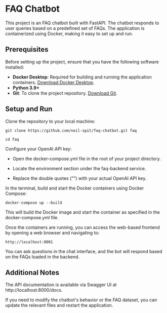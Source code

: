 # FAQ Chatbot

This project is an FAQ chatbot built with FastAPI. The chatbot responds to user queries based on a predefined set of FAQs. The application is containerized using Docker, making it easy to set up and run.

## Prerequisites

Before setting up the project, ensure that you have the following software installed:

- **Docker Desktop**: Required for building and running the application containers. [Download Docker Desktop](https://www.docker.com/products/docker-desktop).
- **Python 3.9+**
- **Git**: To clone the project repository. [Download Git](https://git-scm.com/downloads).

## Setup and Run

Clone the repository to your local machine:

```git clone https://github.com/neil-spit/faq-chatbot.git faq```

```cd faq```

Configure your OpenAI API key:

- Open the docker-compose.yml file in the root of your project directory.

- Locate the environment section under the faq-backend service.

- Replace the double quotes ("") with your actual OpenAI API key.

In the terminal, build and start the Docker containers using Docker Compose:

```docker-compose up --build```

This will build the Docker image and start the container as specified in the docker-compose.yml file.

Once the containers are running, you can access the web-based frontend by opening a web browser and navigating to:

```http://localhost:8001```

You can ask questions in the chat interface, and the bot will respond based on the FAQs loaded in the backend.

## Additional Notes

The API documentation is available via Swagger UI at http://localhost:8000/docs.

If you need to modify the chatbot's behavior or the FAQ dataset, you can update the relevant files and restart the application.
